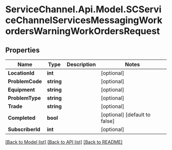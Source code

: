 # ServiceChannel.Api.Model.SCServiceChannelServicesMessagingWorkordersWarningWorkOrdersRequest

## Properties

Name | Type | Description | Notes
------------ | ------------- | ------------- | -------------
**LocationId** | **int** |  | [optional] 
**ProblemCode** | **string** |  | [optional] 
**Equipment** | **string** |  | [optional] 
**ProblemType** | **string** |  | [optional] 
**Trade** | **string** |  | [optional] 
**Completed** | **bool** |  | [optional] [default to false]
**SubscriberId** | **int** |  | [optional] 

[[Back to Model list]](../README.md#documentation-for-models) [[Back to API list]](../README.md#documentation-for-api-endpoints) [[Back to README]](../README.md)

